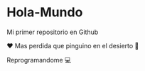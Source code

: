 # Hola-Mundo

Mi primer repositorio en Github

:heart: Mas perdida que pinguino en el desierto :penguin:

Reprogramandome :computer:

